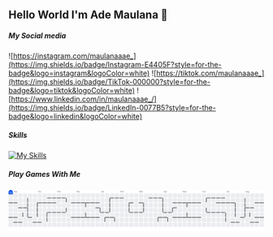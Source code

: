 ## Hello World I'm Ade Maulana 👋

<!--
**ademaulanaa/ademaulanaa** is a ✨ _special_ ✨ repository because its `README.md` (this file) appears on your GitHub profile.

Here are some ideas to get you started:

- 🔭 I’m currently working on ...
- 🌱 I’m currently learning ...
- 👯 I’m looking to collaborate on ...
- 🤔 I’m looking for help with ...
- 💬 Ask me about ...
- 📫 How to reach me: ... 
- 😄 Pronouns: ...
- ⚡ Fun fact: ...
-->
##### My Social media

![https://instagram.com/maulanaaae_](https://img.shields.io/badge/Instagram-E4405F?style=for-the-badge&logo=instagram&logoColor=white)
![https://tiktok.com/maulanaaae_](https://img.shields.io/badge/TikTok-000000?style=for-the-badge&logo=tiktok&logoColor=white)
![https://www.linkedin.com/in/maulanaaae_/](https://img.shields.io/badge/LinkedIn-0077B5?style=for-the-badge&logo=linkedin&logoColor=white)

##### Skills
[![My Skills](https://skillicons.dev/icons?i=php,js,html,css,bootstrap,laravel,wordpress)](https://skillicons.dev) 

##### Play Games With Me
<picture>
  <source media="(prefers-color-scheme: dark)" srcset="https://raw.githubusercontent.com/ademaulanaa/ademaulanaa/output/pacman-contribution-graph-dark.svg">
  <source media="(prefers-color-scheme: light)" srcset="https://raw.githubusercontent.com/ademaulanaa/ademaulanaa/output/pacman-contribution-graph.svg">
  <img alt="pacman contribution graph" src="https://raw.githubusercontent.com/ademaulanaa/ademaulanaa/output/pacman-contribution-graph.svg">
</picture>

###




